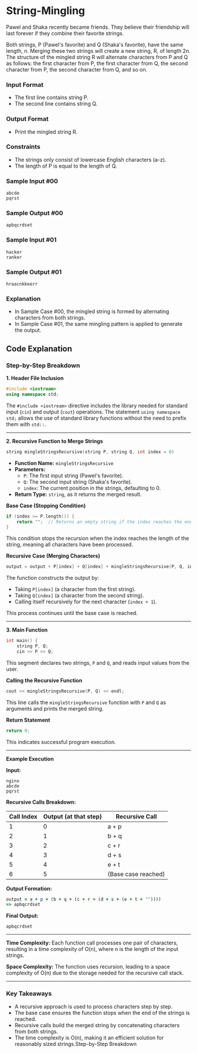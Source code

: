 # String-Mingling

Pawel and Shaka recently became friends. They believe their friendship will last forever if they combine their favorite strings. 

Both strings, P (Pawel's favorite) and Q (Shaka's favorite), have the same length, n. Merging these two strings will create a new string, R, of length 2n. The structure of the mingled string R will alternate characters from P and Q as follows: the first character from P, the first character from Q, the second character from P, the second character from Q, and so on.

### Input Format
- The first line contains string P.
- The second line contains string Q.

### Output Format
- Print the mingled string R.

### Constraints
- The strings only consist of lowercase English characters (a-z).
- The length of P is equal to the length of Q.

### Sample Input #00
```
abcde
pqrst
```

### Sample Output #00
```
apbqcrdset
```

### Sample Input #01
```
hacker
ranker
```

### Sample Output #01
```
hraacnkkeerr
```

### Explanation
- In Sample Case #00, the mingled string is formed by alternating characters from both strings.
- In Sample Case #01, the same mingling pattern is applied to generate the output.

## Code Explanation

### Step-by-Step Breakdown

**1. Header File Inclusion**

```cpp
#include <iostream>
using namespace std;
```
The `#include <iostream>` directive includes the library needed for standard input (`cin`) and output (`cout`) operations. The statement `using namespace std;` allows the use of standard library functions without the need to prefix them with `std::`.

---

**2. Recursive Function to Merge Strings**

```cpp
string mingleStringsRecursive(string P, string Q, int index = 0)
```
- **Function Name:** `mingleStringsRecursive`
- **Parameters:**
  - `P`: The first input string (Pawel's favorite).
  - `Q`: The second input string (Shaka's favorite).
  - `index`: The current position in the strings, defaulting to 0.
- **Return Type:** `string`, as it returns the merged result.

**Base Case (Stopping Condition)**

```cpp
if (index >= P.length()) {
    return "";  // Returns an empty string if the index reaches the end of the string.
}
```
This condition stops the recursion when the index reaches the length of the string, meaning all characters have been processed.

**Recursive Case (Merging Characters)**

```cpp
output = output + P[index] + Q[index] + mingleStringsRecursive(P, Q, index + 1);
```
The function constructs the output by:
- Taking `P[index]` (a character from the first string).
- Taking `Q[index]` (a character from the second string).
- Calling itself recursively for the next character (`index + 1`).

This process continues until the base case is reached.

---

**3. Main Function**

```cpp
int main() {
    string P, Q;
    cin >> P >> Q;
```
This segment declares two strings, `P` and `Q`, and reads input values from the user.

**Calling the Recursive Function**

```cpp
cout << mingleStringsRecursive(P, Q) << endl;
```
This line calls the `mingleStringsRecursive` function with `P` and `Q` as arguments and prints the merged string.

**Return Statement**

```cpp
return 0;
```
This indicates successful program execution.

---

**Example Execution**

**Input:**
```
nginx
abcde
pqrst
```

**Recursive Calls Breakdown:**

| Call Index | Output (at that step) | Recursive Call      |
|------------|-----------------------|---------------------|
| 1          | 0                     | a + p               | Call (index=1)     |
| 2          | 1                     | b + q               | Call (index=2)     |
| 3          | 2                     | c + r               | Call (index=3)     |
| 4          | 3                     | d + s               | Call (index=4)     |
| 5          | 4                     | e + t               | Call (index=5)     |
| 6          | 5                     | (Base case reached) | Returns ""          |

**Output Formation:**

```ruby
output = a + p + (b + q + (c + r + (d + s + (e + t + ""))))
=> apbqcrdset
```

**Final Output:**
```
apbqcrdset
```

---

**Time Complexity:**
Each function call processes one pair of characters, resulting in a time complexity of O(n), where n is the length of the input strings.

**Space Complexity:**
The function uses recursion, leading to a space complexity of O(n) due to the storage needed for the recursive call stack.

---

### Key Takeaways
- A recursive approach is used to process characters step by step.
- The base case ensures the function stops when the end of the strings is reached.
- Recursive calls build the merged string by concatenating characters from both strings.
- The time complexity is O(n), making it an efficient solution for reasonably sized strings.Step-by-Step Breakdown
